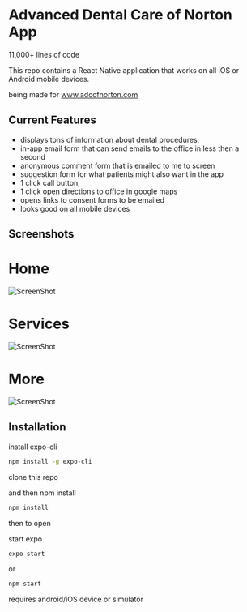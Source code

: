 # Advanced Dental Care of Norton App

11,000+ lines of code

This repo contains a React Native application that works on all iOS or Android mobile devices.

being made for www.adcofnorton.com

## Current Features

- displays tons of information about dental procedures,
- in-app email form that can send emails to the office in less then a second
- anonymous comment form that is emailed to me to screen
- suggestion form for what patients might also want in the app
- 1 click call button,
- 1 click open directions to office in google maps
- opens links to consent forms to be emailed
- looks good on all mobile devices

## Screenshots

# Home

![ScreenShot](https://user-images.githubusercontent.com/42984214/64983893-96985780-d88f-11e9-9ad5-61490af4d474.png)

# Services

![ScreenShot](https://user-images.githubusercontent.com/42984214/64983892-95672a80-d88f-11e9-811e-1711c5870bb0.png)

# More

![ScreenShot](https://user-images.githubusercontent.com/42984214/64983895-97c98480-d88f-11e9-9246-f0ac636ab4a2.png)

## Installation

install expo-cli

```bash
npm install -g expo-cli
```

clone this repo

and then npm install

```bash
npm install
```

then to open

start expo

```bash
expo start
```

or

```bash
npm start
```

requires android/iOS device or simulator
